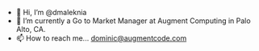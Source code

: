 - 👋 Hi, I’m @dmaleknia
- 🌱 I’m currently a Go to Market Manager at Augment Computing in Palo Alto, CA. 
- 📫 How to reach me... dominic@augmentcode.com

<!---
dmaleknia/dmaleknia is a ✨ special ✨ repository because its `README.md` (this file) appears on your GitHub profile.
You can click the Preview link to take a look at your changes.
--->


